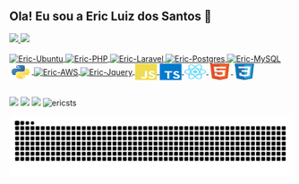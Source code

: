 ## Ola! Eu sou a Eric Luiz dos Santos 👋
 <div>
  <a href="https://github.com/ericsts">
  <img height="180em" src="https://github-readme-stats.vercel.app/api?username=ericsts&show_icons=true&theme=dark&include_all_commits=true&count_private=true"/>
  <img height="180em" src="https://github-readme-stats.vercel.app/api/top-langs/?username=ericsts&layout=compact&langs_count=7&theme=dark"/>
</div>
<div style="display: inline_block"><br>
  <img align="center" alt="Eric-Ubuntu" height="30" width="100" src="https://img.shields.io/badge/Ubuntu-E95420?style=for-the-badge&logo=ubuntu&logoColor=white">
  <img align="center" alt="Eric-PHP" height="30" width="80" src="https://img.shields.io/badge/PHP-777BB4?style=for-the-badge&logo=php&logoColor=white">
  <img align="center" alt="Eric-Laravel" height="30" width="100" src="https://img.shields.io/badge/Laravel-FF2D20?style=for-the-badge&logo=laravel&logoColor=white">
  <img align="center" alt="Eric-Postgres" height="30" width="100" src="https://img.shields.io/badge/PostgreSQL-316192?style=for-the-badge&logo=postgresql&logoColor=white">
  <img align="center" alt="Eric-MySQL" height="30" width="100" src="https://img.shields.io/badge/MySQL-00000F?style=for-the-badge&logo=mysql&logoColor=white">
 <img align="center" alt="Eric-Python" height="30" width="40" src="https://raw.githubusercontent.com/devicons/devicon/master/icons/python/python-original.svg">
  <img align="center" alt="Eric-AWS" height="30" width="100" src="https://img.shields.io/badge/Amazon_AWS-232F3E?style=for-the-badge&logo=amazon-aws&logoColor=white">
  <img align="center" alt="Eric-Jquery" height="30" width="60" src="https://img.shields.io/badge/jQuery-0769AD?style=for-the-badge&logo=jquery&logoColor=white">
   <img align="center" alt="Eric-Js" height="30" width="40" src="https://raw.githubusercontent.com/devicons/devicon/master/icons/javascript/javascript-plain.svg">
  <img align="center" alt="Eric-Ts" height="30" width="40" src="https://raw.githubusercontent.com/devicons/devicon/master/icons/typescript/typescript-plain.svg">
  <img align="center" alt="Eric-React" height="30" width="40" src="https://raw.githubusercontent.com/devicons/devicon/master/icons/react/react-original.svg">
  <img align="center" alt="Eric-HTML" height="30" width="40" src="https://raw.githubusercontent.com/devicons/devicon/master/icons/html5/html5-original.svg">
  <img align="center" alt="Eric-CSS" height="30" width="40" src="https://raw.githubusercontent.com/devicons/devicon/master/icons/css3/css3-original.svg">
 
</div>
  
  ##
 
<div> 
  <a href="https://instagram.com/ericsts" target="_blank"><img src="https://img.shields.io/badge/-Instagram-%23E4405F?style=for-the-badge&logo=instagram&logoColor=white" target="_blank"></a>
 	<a href = "mailto:ericsts@gmail.com"><img src="https://img.shields.io/badge/-Gmail-%23333?style=for-the-badge&logo=gmail&logoColor=white" target="_blank"></a>
  <a href="https://www.linkedin.com/in/eric-luiz-26682620" target="_blank"><img src="https://img.shields.io/badge/-LinkedIn-%230077B5?style=for-the-badge&logo=linkedin&logoColor=white" target="_blank"></a>
 <img src="https://komarev.com/ghpvc/?username=ericsts&color=green" alt="ericsts" />
 
  ![Snake animation](https://github.com/ericsts/ericsts/blob/output/github-contribution-grid-snake.svg)
 
</div>
